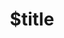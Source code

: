 ---
title: $title
linktitle: $linktitle
articleTitle: $articletitle
second_title: Aspose.Words para .NET
description: $description
type: docs
weight: $weight
url: /es/net/$ref/
---